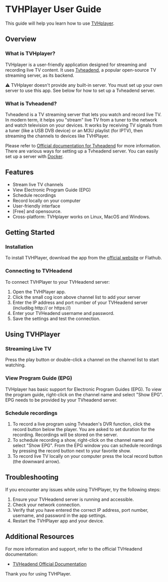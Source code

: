 # TVHPlayer User Guide

This guide will help you learn how to use [TVHplayer](https://github.com/mfat/tvhplayer).

## Overview

### What is TVHplayer?
TVHplayer is a user-friendly application designed for streaming and recording live TV content. It uses [Tvheadend](https://tvheadend.org/), a popular open-source TV streaming server, as its backend.

:warning: TVHplayer doesn't provide any built-in server. You must set up your own server to use this app. See below for how to set up a Tvheadend server. 

### What is Tvheadend?
Tvheadend is a TV streaming server that lets you watch and record live TV. In modern term, it helps you "stream" live TV from a tuner to the network and watch television on your devices. It works by receiving TV signals from a tuner (like a USB DVB device) or an M3U playlist (for IPTV), then streaming the channels to devices like TVHPlayer.

Please refer to [Official documentation for Tvheadend](https://docs.tvheadend.org/documentation) for more information.
There are various ways for setting up a Tvheadend server. 
You can easily set up a server with [Docker](https://hub.docker.com/r/linuxserver/tvheadend).


## Features

- Stream live TV channels
- View Electronic Program Guide (EPG)
- Schedule recordings
- Record locally on your computer
- User-friendly interface
- [Free] and opensource. 
- Cross-platform: TVHplayer works on Linux, MacOS and Windows. 


## Getting Started

### Installation

To install TVHPlayer, download the app from the [official website](https://github.com/mfat/tvhplayer) or Flathub.

### Connecting to TVHeadend

To connect TVHPlayer to your TVHeadend server:

1. Open the TVHPlayer app.
2. Click the small cog icon above channel list to add your server
3. Enter the IP address and port number of your TVHeadend server (includibg http:// or https://)
4. Enter your TVHeadend username and password.
5. Save the settings and test the connection.

## Using TVHPlayer

### Streaming Live TV

Press the play button or double-click a channel on the channel list to start watching.

### View Program Guide (EPG)

TVHplayer has basic support for Electronic Program Guides (EPG). To view the program guide, right-click on the channel name and select "Show EPG". EPG needs to be provided by your TVheadend server. 

### Schedule recordings

1. To record a live program using Tvheaden's DVR function, click the record button below the player. You are asked to set duration for the recording. Recordings will be stored on the server. 
2. To schedule recording a show, right-click on the channel name and select "Show EPG". From the EPG window you can schedule recordings by pressing the record button next to your favorite show.
3. To record live TV locally on your computer press the local record button (the downward arrow). 

## Troubleshooting

If you encounter any issues while using TVHPlayer, try the following steps:

1. Ensure your TVHeadend server is running and accessible.
2. Check your network connection.
3. Verify that you have entered the correct IP address, port number, username, and password in the app settings.
4. Restart the TVHPlayer app and your device.

## Additional Resources

For more information and support, refer to the official TVHeadend documentation:

- [TVHeadend Official Documentation](https://docs.tvheadend.org/documentation)

Thank you for using TVHPlayer.